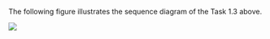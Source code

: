 The following figure illustrates the sequence diagram of the Task 1.3 above.

![](https://i.imgur.com/8lwAGJX.png)
